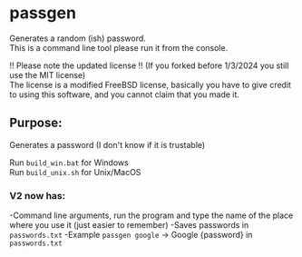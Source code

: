 # passgen
Generates a random (ish) password.<br>
This is a command line tool please run it from the console.

!! Please note the updated license !! (If you forked before 1/3/2024 you still use the MIT license)<br>
The license is a modified FreeBSD license, basically you have to give credit to using this software, and you cannot claim that you made it.

## Purpose:
Generates a password (I don't know if it is trustable)

Run `build_win.bat` for Windows<br>
Run `build_unix.sh` for Unix/MacOS

### V2 now has:
-Command line arguments, run the program and type the name of the place where you use it (just easier to remember)
-Saves passwords in `passwords.txt`
-Example `passgen google` -> Google {password} in `passwords.txt`
